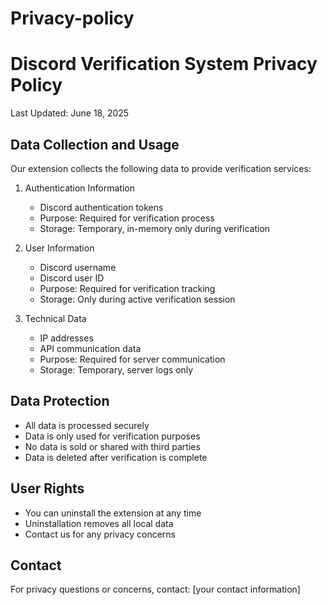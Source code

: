 # Privacy-policy
# Discord Verification System Privacy Policy

Last Updated: June 18, 2025

## Data Collection and Usage

Our extension collects the following data to provide verification services:

1. Authentication Information
   - Discord authentication tokens
   - Purpose: Required for verification process
   - Storage: Temporary, in-memory only during verification

2. User Information
   - Discord username
   - Discord user ID
   - Purpose: Required for verification tracking
   - Storage: Only during active verification session

3. Technical Data
   - IP addresses
   - API communication data
   - Purpose: Required for server communication
   - Storage: Temporary, server logs only

## Data Protection
- All data is processed securely
- Data is only used for verification purposes
- No data is sold or shared with third parties
- Data is deleted after verification is complete

## User Rights
- You can uninstall the extension at any time
- Uninstallation removes all local data
- Contact us for any privacy concerns

## Contact
For privacy questions or concerns, contact: [your contact information]
